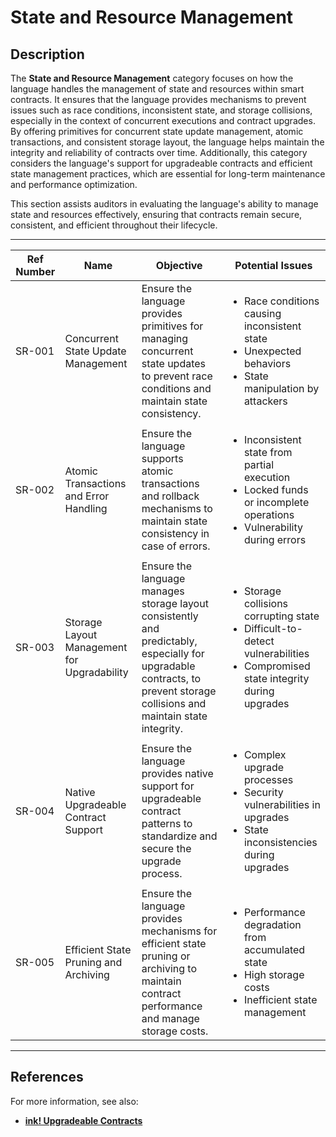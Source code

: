 # State and Resource Management

## Description

The **State and Resource Management** category focuses on how the language handles the management of state and resources within smart contracts. It ensures that the language provides mechanisms to prevent issues such as race conditions, inconsistent state, and storage collisions, especially in the context of concurrent executions and contract upgrades. By offering primitives for concurrent state update management, atomic transactions, and consistent storage layout, the language helps maintain the integrity and reliability of contracts over time. Additionally, this category considers the language's support for upgradeable contracts and efficient state management practices, which are essential for long-term maintenance and performance optimization.

This section assists auditors in evaluating the language's ability to manage state and resources effectively, ensuring that contracts remain secure, consistent, and efficient throughout their lifecycle.

---

| Ref Number | Name                                       | Objective                                                                                                                                               | Potential Issues                                                                                                                                       |
|------------|--------------------------------------------|---------------------------------------------------------------------------------------------------------------------------------------------------------|--------------------------------------------------------------------------------------------------------------------------------------------------------|
| SR-001     | Concurrent State Update Management         | Ensure the language provides primitives for managing concurrent state updates to prevent race conditions and maintain state consistency.                 | <ul><li>Race conditions causing inconsistent state</li><li>Unexpected behaviors</li><li>State manipulation by attackers</li></ul> |
| SR-002     | Atomic Transactions and Error Handling     | Ensure the language supports atomic transactions and rollback mechanisms to maintain state consistency in case of errors.                                | <ul><li>Inconsistent state from partial execution</li><li>Locked funds or incomplete operations</li><li>Vulnerability during errors</li></ul> |
| SR-003     | Storage Layout Management for Upgradability | Ensure the language manages storage layout consistently and predictably, especially for upgradable contracts, to prevent storage collisions and maintain state integrity. | <ul><li>Storage collisions corrupting state</li><li>Difficult-to-detect vulnerabilities</li><li>Compromised state integrity during upgrades</li></ul> |
| SR-004     | Native Upgradeable Contract Support        | Ensure the language provides native support for upgradeable contract patterns to standardize and secure the upgrade process.                             | <ul><li>Complex upgrade processes</li><li>Security vulnerabilities in upgrades</li><li>State inconsistencies during upgrades</li></ul> |
| SR-005     | Efficient State Pruning and Archiving      | Ensure the language provides mechanisms for efficient state pruning or archiving to maintain contract performance and manage storage costs.              | <ul><li>Performance degradation from accumulated state</li><li>High storage costs</li><li>Inefficient state management</li></ul> |

---

## References

For more information, see also:

- **[ink! Upgradeable Contracts](https://use.ink/basics/upgradeable-contracts#replacing-contract-code-with-set_code_hash)**
